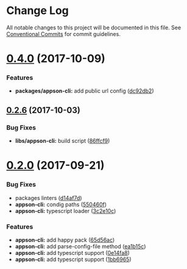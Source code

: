 # Change Log

All notable changes to this project will be documented in this file.
See [Conventional Commits](https://conventionalcommits.org) for commit guidelines.

<a name="0.4.0"></a>
# [0.4.0](https://github.com/one-market/appson/compare/v0.3.2...v0.4.0) (2017-10-09)


### Features

* **packages/appson-cli:** add public url config ([dc92db2](https://github.com/one-market/appson/commit/dc92db2))




<a name="0.2.6"></a>
## [0.2.6](https://github.com/one-market/appson/compare/v0.2.5...v0.2.6) (2017-10-03)


### Bug Fixes

* **libs/appson-cli:** build script ([86ffcf9](https://github.com/one-market/appson/commit/86ffcf9))




<a name="0.2.0"></a>
# [0.2.0](https://github.com/one-market/appson/compare/v0.1.0...v0.2.0) (2017-09-21)


### Bug Fixes

* packages linters ([d14af7d](https://github.com/one-market/appson/commit/d14af7d))
* **appson-cli:** condig paths ([550460f](https://github.com/one-market/appson/commit/550460f))
* **appson-cli:** typescript loader ([3c2e10c](https://github.com/one-market/appson/commit/3c2e10c))


### Features

* **appson-cli:** add happy pack ([65d56ac](https://github.com/one-market/appson/commit/65d56ac))
* **appson-cli:** add parse-config-file method ([ea1b15c](https://github.com/one-market/appson/commit/ea1b15c))
* **appson-cli:** add typescript support ([0e14fa8](https://github.com/one-market/appson/commit/0e14fa8))
* **appson-cli:** add typescript support ([1bb6965](https://github.com/one-market/appson/commit/1bb6965))
